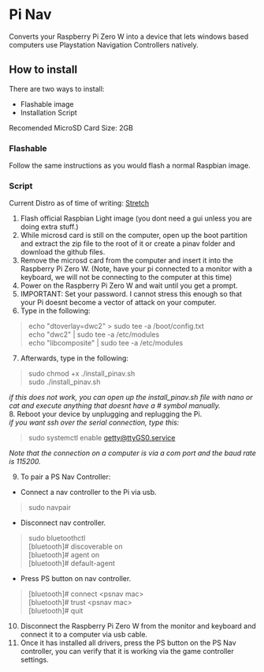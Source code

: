 # Pi Nav
Converts your Raspberry Pi Zero W into a device that lets windows based computers use Playstation Navigation Controllers natively.

## How to install
There are two ways to install:
* Flashable image
* Installation Script  

Recomended MicroSD Card Size: 2GB

### Flashable
Follow the same instructions as you would flash a normal Raspbian image.

### Script
Current Distro as of time of writing: [Stretch](https://www.raspberrypi.org/downloads/raspbian/)  
1. Flash official Raspbian Light image (you dont need a gui unless you are doing extra stuff.)
2. While microsd card is still on the computer, open up the boot partition and extract the zip file to the root of it or create a pinav folder and download the github files.
3. Remove the microsd card from the computer and insert it into the Raspberry Pi Zero W. (Note, have your pi connected to a monitor with a keyboard, we will not be connecting to the computer at this time)
4. Power on the Raspberry Pi Zero W and wait until you get a prompt.
5. IMPORTANT: Set your password.  I cannot stress this enough so that your Pi doesnt become a vector of attack on your computer.
6. Type in the following:
> echo "dtoverlay=dwc2" > sudo tee -a /boot/config.txt  
echo "dwc2" | sudo tee -a /etc/modules  
echo "libcomposite" | sudo tee -a /etc/modules  

7. Afterwards, type in the following:
> sudo chmod +x ./install_pinav.sh  
sudo ./install_pinav.sh  

*if this does not work, you can open up the install_pinav.sh file with nano or cat and execute anything that doesnt have a # symbol manually.*  
8. Reboot your device by unplugging and replugging the Pi.  
*if you want ssh over the serial connection, type this:*
> sudo systemctl enable getty@ttyGS0.service  

*Note that the connection on a computer is via a com port and the baud rate is 115200.*

9. To pair a PS Nav Controller:
* Connect a nav controller to the Pi via usb.  
> sudo navpair  

* Disconnect nav controller.  

>sudo bluetoothctl  
[bluetooth]# discoverable on  
[bluetooth]# agent on  
[bluetooth]# default-agent  

* Press PS button on nav controller.  
> [bluetooth]# connect \<psnav mac\>  
[bluetooth]# trust \<psnav mac\>  
[bluetooth]# quit  

10. Disconnect the Raspberry Pi Zero W from the monitor and keyboard and connect it to a computer via usb cable.
11. Once it has installed all drivers, press the PS button on the PS Nav controller, you can verify that it is working via the game controller settings.
